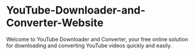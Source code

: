 # YouTube-Downloader-and-Converter-Website
Welcome to YouTube Downloader and Converter, your free online solution for downloading and converting YouTube videos quickly and easily.
